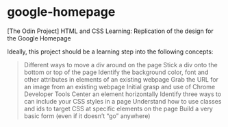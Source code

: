 # google-homepage
[The Odin Project] HTML and CSS Learning: Replication of the design for the Google Homepage

Ideally, this project should be a learning step into the following concepts:

  > Different ways to move a div around on the page
  > Stick a div onto the bottom or top of the page
  > Identify the background color, font and other attributes in elements of an existing webpage
  > Grab the URL for an image from an existing webpage
  > Initial grasp and use of Chrome Developer Tools
  > Center an element horizontally
  > Identify three ways to can include your CSS styles in a page
  > Understand how to use classes and ids to target CSS at specific elements on the page
  > Build a very basic form (even if it doesn’t “go” anywhere)
